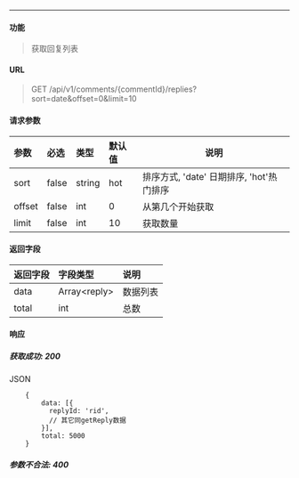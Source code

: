 -----------

#### 功能

> 获取回复列表

#### URL

> GET /api/v1/comments/{commentId}/replies?sort=date&offset=0&limit=10

#### 请求参数

|参数|必选|类型|默认值|说明|
|:----- |:-------|:-----|:-----|----- |
|sort |false |string|hot|排序方式, 'date' 日期排序, 'hot'热门排序|
|offset| false| int| 0| 从第几个开始获取|
|limit| false| int| 10| 获取数量|

#### 返回字段

|返回字段|字段类型|说明 |
|:----- |:------|:----------------------------- |
| data | Array\<reply> | 数据列表 |
| total | int | 总数 |

#### 响应
##### 获取成功: 200
JSON
```
    {
        data: [{
          replyId: 'rid',
          // 其它同getReply数据
        }],
        total: 5000
    }
```
##### 参数不合法: 400
